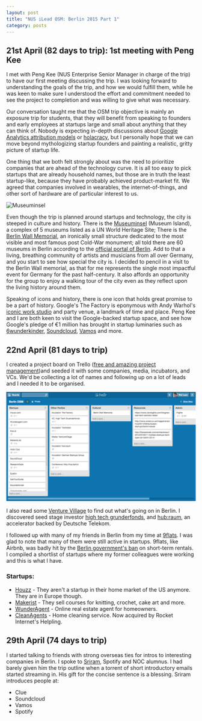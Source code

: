 ```yaml
---
layout: post
title: "NUS iLead OSM: Berlin 2015 Part 1"
category: posts
---
```

## 21st April (82 days to trip): 1st meeting with Peng Kee
I met with Peng Kee (NUS Enterprise Senior Manager in charge of the trip) to have our first meeting discussing the trip. I was looking forward to understanding the goals of the trip, and how we would fulfill them, while he was keen to make sure I understood the effort and commitment needed to see the project to completion and was willing to give what was necessary.

Our conversation taught me that the OSM trip objective is mainly an exposure trip for students, that they will benefit from speaking to founders and early employees at startups large and small about anything that they can think of. Nobody is expecting in-depth discussions about [Google Analytics attribution models](https://support.google.com/analytics/answer/1665189) or [holacracy](http://qz.com/370616/internal-memo-zappos-is-offering-severance-to-employees-who-arent-all-in-with-holacracy/), but I personally hope that we can move beyond mythologizing startup founders and painting a realistic, gritty picture of startup life.

One thing that we both felt strongly about was the need to prioritize companies that are ahead of the technology curve. It is all too easy to pick startups that are already household names, but those are in truth the least startup-like, because they have probably achieved product-market fit. We agreed that companies involved in wearables, the internet-of-things, and other sort of hardware are of particular interest to us.

![Museuminsel](http://upload.wikimedia.org/wikipedia/commons/thumb/6/6f/Bodemuseum_und_Museumsinsel.jpg/640px-Bodemuseum_und_Museumsinsel.jpg)

Even though the trip is planned around startups and technology, the city is steeped in culture and history. There is the [Museuminsel](https://www.berlin.de/orte/sehenswuerdigkeiten/museumsinsel/index.en.php) (Museum Island), a complex of 5 museums listed as a UN World Heritage Site; There is the [Berlin Wall Memorial](http://www.berlin.de/mauer/gedenkstaetten/berliner_mauer/index.en.php), an ironically small structure dedicated to the most visible and most famous post Cold-War monument; all told there are 60 museums in Berlin according to the [official portal of Berlin](http://www.berlin.de). Add to that a living, breathing community of artists and musicians from all over Germany, and you start to see how special the city is. I decided to pencil in a visit to the Berlin Wall memorial, as that for me represents the single most impactful event for Germany for the past half-century. It also affords an opportunity for the group to enjoy a walking tour of the city even as they reflect upon the living history around them.

Speaking of icons and history, there is one icon that holds great promise to be a part of history.
Google's The Factory is eponymous with Andy Warhol's [iconic work studio](https://en.wikipedia.org/wiki/The_Factory) and party venue, a landmark of time and place. Peng Kee and I are both keen to visit the Google-backed startup space, and see how Google's pledge of €1 million has brought in startup luminaries such as [6wunderkinder](http://www.6wunderkinder.com/), [Soundcloud](http://www.soundcloud.com), [Vamos](http://www.getvamos.com) and more.


## 22nd April (81 days to trip)
I created a project board on Trello ([free and amazing project management](https://https://trello.com/ngweileen/recommend))and seeded it with some companies, media, incubators, and VCs. We'd be collecting a lot of names and following up on a lot of leads and I needed it to be organised.

![Trello](/images/Trello%20Berlin%20OSM.png)

I also read some [Venture Village](http://www.venturevillage.eu) to find out what's going on in Berlin. I discovered seed stage investor [high tech grunderfonds](http://www.en.high-tech-gruenderfonds.de/), and [hub:raum](https://www.hubraum.com/), an accelerator backed by Deutsche Telekom.

I followed up with many of my friends in Berlin from my time at [9flats](http://www.9flats.com). I was glad to note that many of them were still active in startups. 9flats, like Airbnb, was badly hit by the [Berlin government's ban](http://thenextweb.com/insider/2013/11/26/airbnb-competitor-9flats-closes-berlin-operations-short-term-rentals-ban-german-capital/) on short-term rentals. I compiled a shortlist of startups where my former colleagues were working and this is what I have.

### Startups:

- [Houzz](http://www.houzz.com) - They aren't a startup in their home market of the US anymore. They are in Europe though.
- [Makerist](http://www.makerist.de) - They sell courses for knitting, crochet, cake art and more.
- [WunderAgent](http://www.wunderagent.com) - Online real estate agent for homeowners.
- [CleanAgents](http://www.cleanagent.com) - Home cleaning service. Now acquired by Rocket Internet's Helpling.


## 29th April (74 days to trip)
I started talking to friends with strong overseas ties for intros to interesting companies in Berlin. I spoke to [Sriram](http://www.linkedin.com/in/sriramkrishnan), Spotify and NOC alumnus. I had barely given him the trip outline when a torrent of short introductory emails started streaming in. His gift for the concise sentence is a blessing. Sriram introduces people at:

- Clue
- Soundcloud
- Vamos
- Spotify